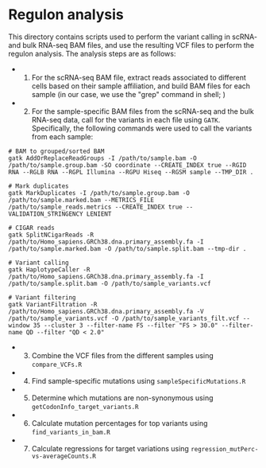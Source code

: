 # Regulon analysis
This directory contains scripts used to perform the variant calling in scRNA- and bulk RNA-seq BAM files, and use the resulting VCF files to perform the regulon analysis. The analysis steps are as follows:
- 1) For the scRNA-seq BAM file, extract reads associated to different cells based on their sample affiliation, and build BAM files for each sample (in our case, we use the "grep" command in shell; )
- 2) For the sample-specific BAM files from the scRNA-seq and the bulk RNA-seq data, call for the variants in each file using `GATK`. Specifically, the following commands were used to call the variants from each sample:
```Shell
# BAM to grouped/sorted BAM
gatk AddOrReplaceReadGroups -I /path/to/sample.bam -O /path/to/sample.group.bam -SO coordinate --CREATE_INDEX true --RGID RNA --RGLB RNA --RGPL Illumina --RGPU Hiseq --RGSM sample --TMP_DIR .

# Mark duplicates
gatk MarkDuplicates -I /path/to/sample.group.bam -O /path/to/sample.marked.bam --METRICS_FILE /path/to/sample_reads.metrics --CREATE_INDEX true --VALIDATION_STRINGENCY LENIENT

# CIGAR reads
gatk SplitNCigarReads -R /path/to/Homo_sapiens.GRCh38.dna.primary_assembly.fa -I /path/to/sample.marked.bam -O /path/to/sample.split.bam --tmp-dir .

# Variant calling
gatk HaplotypeCaller -R /path/to/Homo_sapiens.GRCh38.dna.primary_assembly.fa -I /path/to/sample.split.bam -O /path/to/sample_variants.vcf

# Variant filtering
gatk VariantFiltration -R /path/to/Homo_sapiens.GRCh38.dna.primary_assembly.fa -V /path/to/sample_variants.vcf -O /path/to/sample_variants_filt.vcf --window 35 --cluster 3 --filter-name FS --filter "FS > 30.0" --filter-name QD --filter "QD < 2.0"
```
- 3) Combine the VCF files from the different samples using ```compare_VCFs.R```
- 4) Find sample-specific mutations using ```sampleSpecificMutations.R```
- 5) Determine which mutations are non-synonymous using ```getCodonInfo_target_variants.R```
- 6) Calculate mutation percentages for top variants using ```find_variants_in_bam.R```
- 7) Calculate regressions for target variations using ```regression_mutPerc-vs-averageCounts.R```
